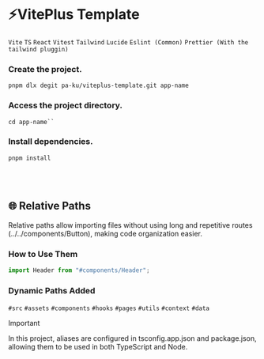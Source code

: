 # ⚡VitePlus Template

`Vite` `TS` `React` `Vitest` `Tailwind` `Lucide` `Eslint (Common)` `Prettier (With the tailwind pluggin)`

### Create the project.

```
pnpm dlx degit pa-ku/viteplus-template.git app-name
```

### Access the project directory.

```
cd app-name``
```

### Install dependencies.

```
pnpm install
```

<br></br>

## 🌐 Relative Paths

Relative paths allow importing files without using long and repetitive routes (../../components/Button), making code organization easier.

### How to Use Them

```js
import Header from "#components/Header";
```

### Dynamic Paths Added

`#src`
`#assets`
`#components`
`#hooks`
`#pages`
`#utils`
`#context`
`#data`

> [!IMPORTANT]
> In this project, aliases are configured in tsconfig.app.json and package.json, allowing them to be used in both TypeScript and Node.
